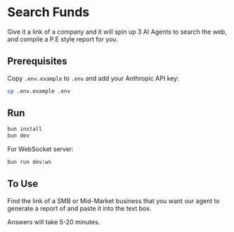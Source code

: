 # Search Funds

Give it a link of a company and it will spin up 3 AI Agents to search the web, and compile a P.E style report for you.

## Prerequisites

Copy `.env.example` to `.env` and add your Anthropic API key:

```bash
cp .env.example .env
```

## Run

```bash
bun install
bun dev
```

For WebSocket server:

```bash
bun run dev:ws
```

## To Use

Find the link of a SMB or Mid-Market business that you want our agent to generate a report of and paste it into the text box.

Answers will take 5-20 minutes.
